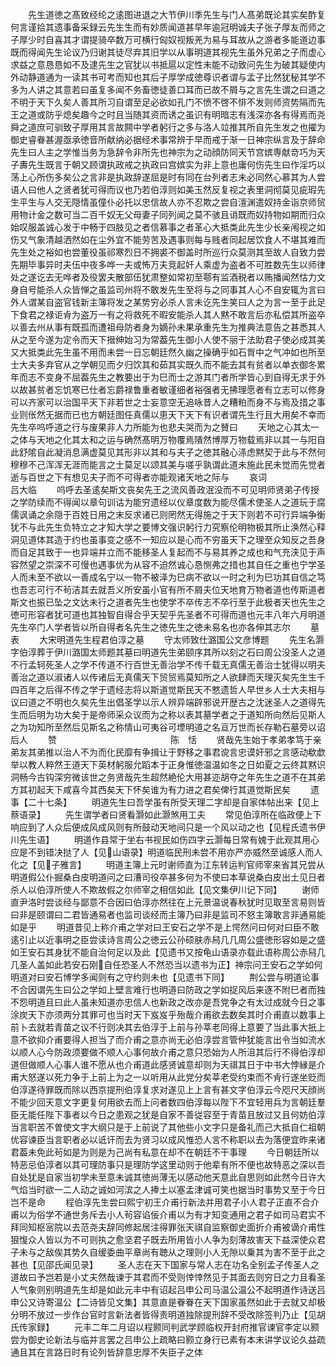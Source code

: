 <!-- { "loadSidebar": true } -->
　　先生道徳之髙致经纶之逺图进退之大节伊川季先生与门人髙弟既论其实矣酢复何言谨拾其遗事备采録云先生生而有妙质闻道甚早年逾冠明诚夫子张子厚友而师之子厚少时自喜其才谓提骑卒数万可横行匈奴视叛羌为易与耳故从之游者多能道边事既而得闻先生论议乃归谢其徒尽弃其旧学以从事明道其视先生虽外兄弟之子而虚心求益之意恳恳如不及逮先生之官犹以书抵扈以定性未能不动致问先生为破其疑使内外动静道通为一读其书可考而知也其后子厚学成徳尊识者谓与孟子比然犹秘其学不多为人讲之其意若曰虽复多闻不务畜徳徒善口耳而已故不屑与之言先生谓之曰道之不明于天下久矣人善其所习自谓至足必欲如孔门不愤不啓不悱不发则师资势隔而先王之道或防乎熄矣趣今之时且当随其资而诱之虽识有明暗志有浅深亦各有得焉而尧舜之道庶可驯致子厚用其言故闗中学者躬行之多与洛人竝推其所自先生发之也擢为御史睿眷甚渥亟承徳音所献纳必据经术事常辨于早而戒于渐一日神宗纵言及于辞命先生曰人主之学惟当务为急辞令非所先也神宗为之动顔防同天节宫嫔専献竒巧为天子夀先生既言于朝又顾谓执政戒之执政曰宫嫔实为非上意也庸何伤先生曰作淫巧以荡上心所伤多矣公之言非是执政辞遂屈是时有同在台列者志未必同然心慕其为人尝语人曰他人之贤者犹可得而议也乃若伯淳则如美玉然反复视之表里洞彻莫见疵瑕先生平生与人交无隠情虽僮仆必托以忠信故人亦不忍欺之尝自澶渊遣奴持金诣京师贸用物计金之数可当二百千奴无父母妻子同列闻之莫不骇且诮既而奴持物如期而归众始叹服盖诚心发于中畅于四肢见之者信慕事之者革心大抵类此先生少长亲闱视之如伤又气象清越洒然如在尘外宜不能劳苦及遇事则每与贱者同起居饮食人不堪其难而先生处之裕如也尝董役虽祁寒烈日不拥裘不御盖时所巡行众莫测其至故人自致力尝先期毕事异时夫伍中夜多哗一夫或怖万夫竞起奸人乘虚为盗者不可胜数先生以师律处之遂讫去无哗者及役罢夫散部伍犹肃整如常初至鄠有监酒税者以贿播闻然怙力文身自号能杀人众皆惮之虽监司州将不敢发先生至将与之同事其人心不自安辄为言曰外人谓某自盗官钱新主簿将发之某势穷必杀人言未讫先生笑曰人之为言一至于此足下食君之禄讵肻为盗万一有之将救死不暇安能杀人其人黙不敢言后亦私偿其所盗卒以善去州从事有既孤而遭祖母防者身为嫡孙未果承重先生为推典法意告之甚悉其人从之至今遂为定令而天下搢绅始习为常葢先生御小人使不丽于法助君子使必成其美又大抵类此先生虽不用而未尝一日忘朝廷然久幽之操确乎如石胷中之气冲如也所至士大夫多弃官从之学朝见而夕归饮其和茹其实既久而不能去其有贫者以单衣御冬累年而志不变身不屈葢先生之教要出于为巳而士之游其门者所学皆心到自得无求于外以故甚贫者忘饥寒已仕者忘爵禄鲁重者敏谨细者裕强者无拂理愿者有立志可以修身可以齐家可以治国平天下非若世之士妄意空无追咏昔人之糟粕而身不与焉及措之事业则伥然无据而已也方朝廷图任真儒以恵天下天下有识者谓先生行且大用矣不幸而先生卒呜呼道之行与废果非人力所能为也悲夫哭而为之賛曰
　　天地之心其太一之体与天地之化其太和之运与确然髙明万物覆焉隤然博厚万物载焉非以其一与阳自此舒隂自此凝消息满虚莫见其形非以其和与夫子之徳其融心涤虑黙契于此与不然何穆穆不己浑浑无涯而能言之士莫足以颂其美与嗟乎孰谓此道未施此民未觉而先觉者逝与百世之下有想见夫子而不可得者亦能观诸天地之际与
　　哀词　　　　　　　　　　　　吕大临
　　呜呼去圣逺矣斯文丧矣先王之流风善政泯没而不可见明师贤弟子传授之学防续而不得闻以章句训诂为能穷遗经以仪章度数为能尽儒术使圣人之道玩于腐儒讽诵之余隠于百姓日用之末反求诸已则罔然无得施之于天下则若不可行异端争衡犹不与此先生负特立之才知大学之要博文强识躬行力究察伦明物极其所止涣然心释洞见道体其造于约也虽事变之感不一知应以是心而不穷虽天下之理至众知反之吾身而自足其致于一也异端并立而不能移圣人复起而不与易其养之成也和气充浃见于声容然望之崇深不可慢也遇事优为从容不迫然诚心恳恻弗之措也其自任之重也宁学圣人而未至不欲以一善成名宁以一物不被泽为巳病不欲以一时之利为巳功其自信之笃也吾志可行不茍洁其去就吾义所安虽小官有所不屑夫位天地育万物者道也传斯道者斯文也振已坠之文达未行之道者先生也使学不卒传志不卒行至于此极者天也先生之徳可形容者犹可道也其独智自得合乎天契乎先圣者不可得而道也元丰八年六月明道先生卒门人学者皆以所自得者名先生之徳先生之徳未易名也亦各伸其志尔
　　墓表
　　大宋明道先生程君伯淳之墓
　　守太师致仕潞国公文彦博题
　　先生名灏字伯淳葬于伊川潞国太师题其墓曰明道先生弟颐序其所以刻之石曰周公没圣人之道不行孟轲死圣人之学不传道不行百世无善治学不传千载无真儒无善治士犹得以明夫善治之道以淑诸人以传诸后无真儒天下贸贸焉莫知所之人欲肆而天理灭矣先生生千四百年之后得不传之学于遗经志将以斯道觉斯民天不憗遗哲人早世乡人士大夫相与议曰道之不明也久矣先生出倡圣学以示人辨异端辟邪说开歴古之沈迷圣人之道得先生而后明为功大矣于是帝师采众议而为之称以表其墓学者之于道知所向然后见斯人之为功知所至然后见斯名之称情山可夷谷可堙明道之名亘万世而长存勒石墓旁以诏后人
　　赞　　　　　　　　　　　　　陈　恬
　　贤哉先生始于孝弟孝笃于亲弟友其弟推以治人不为而化民靡有争揖让于野移之事君谠言忠谟奸邪之言感动欷歔举以教人粹然王道天下英材躬服允蹈本于正身惟徳温温如冬之日如夏之云终其黙识洞畅今古钩深穷微该世之务贤哉先生超然絶伦大用甚迩胡夺之年先生之道不在其弟方其初起天下咸喜今其西矣天下怀矣谁为有力进之君矣俾行其道觉斯民矣
　　遗事【二十七条】
　　明道先生曰吾学虽有所受天理二字却是自家体帖出来【见上蔡语录】
　　先生谓学者曰贤看灏如此灏煞用工夫
　　常见伯淳所在临政便上下响应到了人众后便成风成风则有所鼓动天地间只是一个风以动之也【见程氏遗书伊川先生语】
　　明道作县常于坐右书视民如伤四字云灏每日常有媿于此观其用心应是不到错决挞了人【见山语录】明道临民刑未尝不用亦严亦威然至诚感人而人化之【见子雅言】
　　明道主簿上元时谢师直为江东转运判官师宰来省其兄尝从明道假公仆掘桑白皮明道问之曰漕司役卒甚多何为不使曰本草说桑白皮出土见日者杀人以伯淳所使人不欺故假之尔师宰之相信如此【见文集伊川记下同】
　　谢师直尹洛时尝谈经与鄙意不合因曰伯淳亦然往在上元景温说春秋犹时见取至言易则皆曰非是颐谓曰二君皆通易者也监司谈经而主簿乃曰非是监司不怒主簿敢言非通易能如是乎
　　明道昔见上称介甫之学对曰王安石之学不是上愕然问曰何对曰臣不敢逺引止以近事明之臣尝读诗言周公之徳云公孙硕肤赤舄几几周公盛徳形容如是之盛如王安石其身犹不能自治何足以及此【见遗书又按龟山语录亦载此语称周公赤舄几几圣人盖如此若安石刚自任恐圣人不然恐当以遗书为正】神宗问王安石之学如何明道对曰安石博学多闻则有之守约则未也【见遗书下同】
　　荆公尝与明道论事不合因谓先生曰公之学如上壁言难行也明道曰防政之学如捉风后来逐不附巳者而独不怨明道且曰此人虽未知道亦忠信人也新政之改亦是吾党争之有太过成就今日之事涂炭天下亦须两分其罪可也当时天下岌岌乎殆哉介甫欲去数矣其时介甫直以数事上前卜去就若青苗之议不行则决其去伯淳于上前与孙莘老同得上意要了当此事大扺上意不欲抑介甫要得人担当了而介甫之意亦尚无必伯淳尝言管仲犹能言出令当如流水以顺人心今防政须要做不顺人心事何故介甫之意只恐始为人所沮其后行不得伯淳却道但做顺人心事人谁不愿从也介甫道此感贤诚意却则为天祺其日于中书大悖縁是介甫大怒遂以死力争于上前上为之一以听用从此党分矣莘老受约束而不肻行遂坐贬而伯淳遂待罪既而除以西京提刑伯淳复求对遂见上上言有甚文字伯淳云今咫尺天顔尚不能少回天意文字更复何用欲去而上问者数四伯淳每以陛下不宜轻用兵为言朝廷羣臣无能任陛下事者以今日之患观之犹是自家不善従容至于青苗且放过又且何妨伯淳当言职苦不曽使文字大纲只是于上前说了其他些小文字只是备礼而己大抵自仁祖朝优容谏臣当言职者必以诋讦而去为贤习以成风惟恐人言不称职以去为落便宜昨来诸君葢未免此茍如是为则是为己尚有私意在却不在朝廷不干事理
　　今日朝廷所以特恶忌伯淳者以其可理防事只是理防学这里动则于他辈有所不便也故特恶之深以吾自处犹是自家当初学未至意未诚其徳尚薄无以感动他天意此自思则如此然今日许大气焰当时欲一二人动之诚如河滨之人捧土以塞孟津诚可笑也据当时事势又至于今日岂不是命
　　程伯淳先生尝曰熙宁初王介甫行新法并用君子小人君子正直不合介甫以为俗学不通世务斥去小人茍容谄佞介甫以为有才知变通用之君子如司马君实不拜同知枢宻院以去范尧夫辞同修起居注得罪张天祺自监察御史面折介甫被谪介甫性狠愎众人皆以为不可则执之愈坚君子既去所用皆小人争为刻薄故害天下益深使众君子未与之敌俟其势久自缓委曲平章尚有聴从之理则小人无隙以乗其为害不至于此之甚也【见邵氏闻见录】
　　圣人志在天下国家与常人志在功名全别孟子传圣人之道故曰予岂若是小丈夫然哉谏于其君而不受则悻悻然见于其面去则穷日之力且看圣人气象则别明道先生却是如此元丰中有诏起吕申公司马温公温公不起明道作诗送吕申公又诗寄温公【二诗皆见文集】其意直是眷眷在天下国家虽然如此于去就又却极分明不放过一步作台官时言新法者皆得责明道独除提刑辞不受改除签判乃止【见胡氏传家録】
　　元丰二年二月诏以程颢同判武学顾临权开封府推官谏官李定以颢尝为御史论新法与临并言罢之吕申公上疏略曰颢立身行已素有本末讲学议论久益疏通且其在言路日时有论列皆辞意忠厚不失臣子之体
